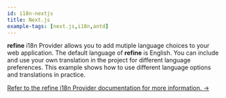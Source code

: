 ```yaml
---
id: i18n-nextjs
title: Next.js
example-tags: [next.js,i18n,antd]
---
```


**refine** i18n Provider allows you to add mutiple language choices to your web application. The default language of **refine** is English. You can include and use your own translation in the project for different language preferences. This example shows how to use different language options and translations in practice.

[Refer to the refine i18n Provider documentation for more information. →](/docs/api-reference/core/providers/i18n-provider/)

<StackblitzExample path="i18n-nextjs" />
